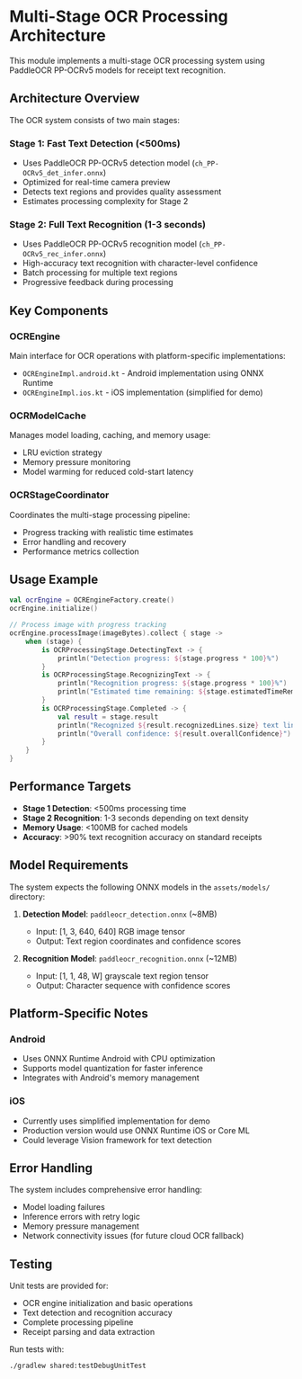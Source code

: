 # Multi-Stage OCR Processing Architecture

This module implements a multi-stage OCR processing system using PaddleOCR PP-OCRv5 models for receipt text recognition.

## Architecture Overview

The OCR system consists of two main stages:

### Stage 1: Fast Text Detection (<500ms)
- Uses PaddleOCR PP-OCRv5 detection model (`ch_PP-OCRv5_det_infer.onnx`)
- Optimized for real-time camera preview
- Detects text regions and provides quality assessment
- Estimates processing complexity for Stage 2

### Stage 2: Full Text Recognition (1-3 seconds)
- Uses PaddleOCR PP-OCRv5 recognition model (`ch_PP-OCRv5_rec_infer.onnx`)
- High-accuracy text recognition with character-level confidence
- Batch processing for multiple text regions
- Progressive feedback during processing

## Key Components

### OCREngine
Main interface for OCR operations with platform-specific implementations:
- `OCREngineImpl.android.kt` - Android implementation using ONNX Runtime
- `OCREngineImpl.ios.kt` - iOS implementation (simplified for demo)

### OCRModelCache
Manages model loading, caching, and memory usage:
- LRU eviction strategy
- Memory pressure monitoring
- Model warming for reduced cold-start latency

### OCRStageCoordinator
Coordinates the multi-stage processing pipeline:
- Progress tracking with realistic time estimates
- Error handling and recovery
- Performance metrics collection

## Usage Example

```kotlin
val ocrEngine = OCREngineFactory.create()
ocrEngine.initialize()

// Process image with progress tracking
ocrEngine.processImage(imageBytes).collect { stage ->
    when (stage) {
        is OCRProcessingStage.DetectingText -> {
            println("Detection progress: ${stage.progress * 100}%")
        }
        is OCRProcessingStage.RecognizingText -> {
            println("Recognition progress: ${stage.progress * 100}%")
            println("Estimated time remaining: ${stage.estimatedTimeRemainingMs}ms")
        }
        is OCRProcessingStage.Completed -> {
            val result = stage.result
            println("Recognized ${result.recognizedLines.size} text lines")
            println("Overall confidence: ${result.overallConfidence}")
        }
    }
}
```

## Performance Targets

- **Stage 1 Detection**: <500ms processing time
- **Stage 2 Recognition**: 1-3 seconds depending on text density
- **Memory Usage**: <100MB for cached models
- **Accuracy**: >90% text recognition accuracy on standard receipts

## Model Requirements

The system expects the following ONNX models in the `assets/models/` directory:

1. **Detection Model**: `paddleocr_detection.onnx` (~8MB)
   - Input: [1, 3, 640, 640] RGB image tensor
   - Output: Text region coordinates and confidence scores

2. **Recognition Model**: `paddleocr_recognition.onnx` (~12MB)
   - Input: [1, 1, 48, W] grayscale text region tensor
   - Output: Character sequence with confidence scores

## Platform-Specific Notes

### Android
- Uses ONNX Runtime Android with CPU optimization
- Supports model quantization for faster inference
- Integrates with Android's memory management

### iOS
- Currently uses simplified implementation for demo
- Production version would use ONNX Runtime iOS or Core ML
- Could leverage Vision framework for text detection

## Error Handling

The system includes comprehensive error handling:
- Model loading failures
- Inference errors with retry logic
- Memory pressure management
- Network connectivity issues (for future cloud OCR fallback)

## Testing

Unit tests are provided for:
- OCR engine initialization and basic operations
- Text detection and recognition accuracy
- Complete processing pipeline
- Receipt parsing and data extraction

Run tests with:
```bash
./gradlew shared:testDebugUnitTest
```
